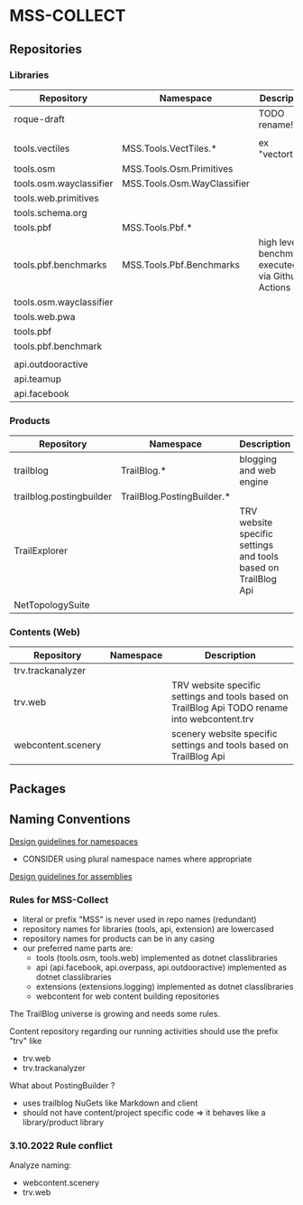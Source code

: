 # MSS-COLLECT

## Repositories

### Libraries

Repository|Namespace|Description
---|---|---
roque-draft||TODO rename!
||
tools.vectiles|MSS.Tools.VectTiles.*| ex "vectortiles"
tools.osm|MSS.Tools.Osm.Primitives
tools.osm.wayclassifier|MSS.Tools.Osm.WayClassifier
tools.web.primitives|
tools.schema.org|
tools.pbf|MSS.Tools.Pbf.*
tools.pbf.benchmarks|MSS.Tools.Pbf.Benchmarks| high level benchmarks executed via Github Actions
tools.osm.wayclassifier||
tools.web.pwa||
tools.pbf||
tools.pbf.benchmark||
||
api.outdooractive||
api.teamup||
api.facebook||

### Products

Repository|Namespace|Description
---|---|---
trailblog|TrailBlog.*|blogging and web engine
trailblog.postingbuilder|TrailBlog.PostingBuilder.*|
TrailExplorer||TRV website specific settings and tools based on TrailBlog Api 
NetTopologySuite||

### Contents (Web)

Repository|Namespace|Description
---|---|---
trv.trackanalyzer||
trv.web||TRV website specific settings and tools based on TrailBlog Api TODO rename into webcontent.trv
webcontent.scenery|| scenery website specific settings and tools based on TrailBlog Api


## Packages


## Naming Conventions

[Design guidelines for namespaces](https://docs.microsoft.com/en-us/dotnet/standard/design-guidelines/names-of-namespaces)

- CONSIDER using plural namespace names where appropriate

[Design guidelines for assemblies](https://docs.microsoft.com/en-us/dotnet/standard/design-guidelines/names-of-assemblies-and-dlls)

### Rules for MSS-Collect

- literal or prefix "MSS" is never used in repo names (redundant)
- repository names for libraries (tools, api, extension) are lowercased
- repository names for products can be in any casing
- our preferred name parts are:
  - tools (tools.osm, tools.web) implemented as dotnet classlibraries
  - api (api.facebook, api.overpass, api.outdooractive) implemented as dotnet classlibraries
  - extensions (extensions.logging)  implemented as dotnet classlibraries
  - webcontent for web content building repositories

The TrailBlog universe is growing and needs some rules.

Content repository regarding our running activities should use the prefix "trv" like 

- trv.web
- trv.trackanalyzer

What about PostingBuilder ?

- uses trailblog NuGets like Markdown and client
- should not have content/project specific code => it behaves like a library/product library



### 3.10.2022 Rule conflict

Analyze naming:
- webcontent.scenery
- trv.web






